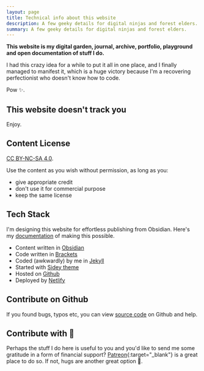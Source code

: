 ```yaml
---
layout: page
title: Technical info about this website
description: A few geeky details for digital ninjas and forest elders.
summary: A few geeky details for digital ninjas and forest elders.
---
```


**This website is my digital garden, journal, archive, portfolio, playground and open documentation of stuff I do.** 

I had this crazy idea for a while to put it all in one place, and I finally managed to manifest it, which is a huge victory because I'm a recovering perfectionist who doesn't know how to code. <br>

Pow ✨.

## This website doesn't track you
Enjoy.

## Content License
<a href="https://creativecommons.org/licenses/by-nc-sa/4.0/" target="_blank">CC BY-NC-SA 4.0</a>.

Use the content as you wish without permission, as long as you:
- give appropriate credit
- don't use it for commercial purpose
- keep the same license

## Tech Stack
I'm designing this website for effortless publishing from Obsidian. Here's my [documentation](/obsidian-to-github) of making this possible.

- Content written in <a href="https://obsidian.md/" target="_blank">Obsidian</a> 
- Code written in <a href="https://brackets.io/" target="_blank">Brackets</a>
- Coded (awkwardly) by me in <a href="https://jekyllrb.com/" target="_blank">Jekyll</a>
- Started with <a href="https://github.com/ronv/sidey" target="_blank">Sidey theme</a>
- Hosted on <a href="https://github.com/" target="_blank">Github</a>
- Deployed by <a href="https://www.netlify.com/" target="_blank">Netlify</a>

## Contribute on Github
If you found bugs, typos etc, you can view <a href="https://github.com/heymichal/heymichal.github.io" target="_blank">source code</a> on Github and help.

## Contribute with 🍪
Perhaps the stuff I do here is useful to you and you'd like to send me some gratitude in a form of financial support? [Patreon](https://www.patreon.com/michalkorzonek){:target="_blank"} is a great place to do so. If not, hugs are another great option 💜.